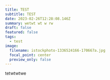 ```yaml
---
title: TEST
subtitle: TEST
date: 2023-02-26T12:28:08.146Z
summary: wetwt wt w rw
draft: false
featured: false
tags:
  - test
image:
  filename: istockphoto-1336524166-170667a.jpg
  focal_point: center
  preview_only: false
---
```

tetwtwtwe
